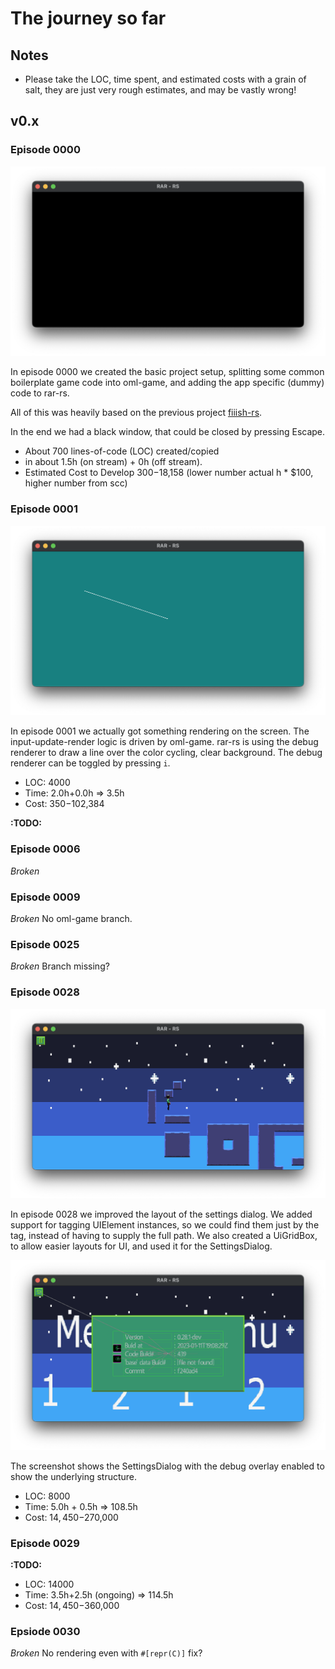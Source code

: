 # The journey so far


## Notes
- Please take the LOC, time spent, and estimated costs with a grain of salt, they are just very rough estimates, and may be vastly wrong!
 
## v0.x

### Episode 0000
![Episode 0000](journey/episode-0000.png "Episode 0000")

In episode 0000 we created the basic project setup,
splitting some common boilerplate game code into oml-game,
and adding the app specific (dummy) code to rar-rs.

All of this was heavily based on the previous project [fiiish-rs](https://github.com/andreasOM/fiiish-rs).

In the end we had a black window, that could be closed by pressing Escape.

- About 700 lines-of-code (LOC) created/copied 
- in about 1.5h (on stream) + 0h (off stream).
- Estimated Cost to Develop $300-$18,158 (lower number actual h * $100, higher number from scc)


### Episode 0001
![Episode 0001](journey/episode-0001.png "Episode 0001")

In episode 0001 we actually got something rendering on the screen.
The input-update-render logic is driven by oml-game.
rar-rs is using the debug renderer to draw a line over the color cycling, clear background. The debug renderer can be toggled by pressing `i`.

- LOC: 4000
- Time: 2.0h+0.0h => 3.5h
- Cost: $350-$102,384

**:TODO:**

### Episode 0006
*Broken*

### Episode 0009
*Broken*
No oml-game branch.


### Episode 0025
*Broken*
Branch missing?


### Episode 0028
![Episode 0028](journey/episode-0028.png "Episode 0028")

In episode 0028 we improved the layout of the settings dialog.
We added support for tagging UIElement instances,
so we could find them just by the tag, instead of having to supply the full path.
We also created a UiGridBox, to allow easier layouts for UI, and used it for the SettingsDialog.

![Episode 0028 Settings](journey/episode-0028-settings.png "Episode 0028 - Settings")

The screenshot shows the SettingsDialog with the debug overlay enabled to show the underlying structure.

- LOC: 8000
- Time: 5.0h + 0.5h => 108.5h
- Cost: $14,450-$270,000

### Episode 0029

**:TODO:**

- LOC: 14000
- Time: 3.5h+2.5h (ongoing) => 114.5h
- Cost: $14,450-$360,000


### Epsiode 0030
*Broken*
No rendering even with `#[repr(C)]` fix?
